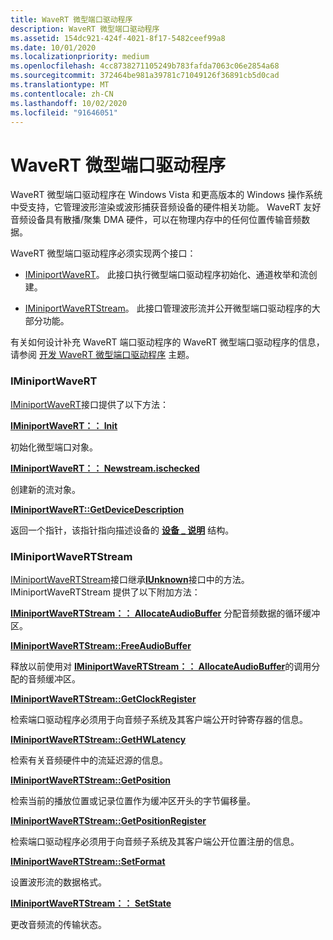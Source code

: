 ```yaml
---
title: WaveRT 微型端口驱动程序
description: WaveRT 微型端口驱动程序
ms.assetid: 154dc921-424f-4021-8f17-5482ceef99a8
ms.date: 10/01/2020
ms.localizationpriority: medium
ms.openlocfilehash: 4cc8738271105249b783fafda7063c06e2854a68
ms.sourcegitcommit: 372464be981a39781c71049126f36891cb5d0cad
ms.translationtype: MT
ms.contentlocale: zh-CN
ms.lasthandoff: 10/02/2020
ms.locfileid: "91646051"
---
```

# <a name="wavert-miniport-driver"></a>WaveRT 微型端口驱动程序


WaveRT 微型端口驱动程序在 Windows Vista 和更高版本的 Windows 操作系统中受支持，它管理波形渲染或波形捕获音频设备的硬件相关功能。 WaveRT 友好音频设备具有散播/聚集 DMA 硬件，可以在物理内存中的任何位置传输音频数据。

WaveRT 微型端口驱动程序必须实现两个接口：

-   [IMiniportWaveRT](/windows-hardware/drivers/ddi/portcls/nn-portcls-iminiportwavert)。 此接口执行微型端口驱动程序初始化、通道枚举和流创建。

-   [IMiniportWaveRTStream](/windows-hardware/drivers/ddi/portcls/nn-portcls-iminiportwavertstream)。 此接口管理波形流并公开微型端口驱动程序的大部分功能。

有关如何设计补充 WaveRT 端口驱动程序的 WaveRT 微型端口驱动程序的信息，请参阅 [开发 WaveRT 微型端口驱动程序](developing-a-wavert-miniport-driver.md) 主题。

### <a name="span-idiminiportwavertspanspan-idiminiportwavertspaniminiportwavert"></a><span id="iminiportwavert"></span><span id="IMINIPORTWAVERT"></span>IMiniportWaveRT

[IMiniportWaveRT](/windows-hardware/drivers/ddi/portcls/nn-portcls-iminiportwavert)接口提供了以下方法：

[**IMiniportWaveRT：： Init**](/windows-hardware/drivers/ddi/portcls/nf-portcls-iminiportwavert-init)

初始化微型端口对象。

[**IMiniportWaveRT：： Newstream.ischecked**](/windows-hardware/drivers/ddi/portcls/nf-portcls-iminiportwavert-newstream)

创建新的流对象。

[**IMiniportWaveRT::GetDeviceDescription**](/windows-hardware/drivers/ddi/portcls/nf-portcls-iminiportwavert-getdevicedescription)

返回一个指针，该指针指向描述设备的 [**设备 \_ 说明**](/windows-hardware/drivers/ddi/wdm/ns-wdm-_device_description) 结构。

### <a name="span-idiminiportwavertstreamspanspan-idiminiportwavertstreamspaniminiportwavertstream"></a><span id="iminiportwavertstream"></span><span id="IMINIPORTWAVERTSTREAM"></span>IMiniportWaveRTStream

[IMiniportWaveRTStream](/windows-hardware/drivers/ddi/portcls/nn-portcls-iminiportwavertstream)接口继承[**IUnknown**](/windows/win32/api/unknwn/nn-unknwn-iunknown)接口中的方法。 IMiniportWaveRTStream 提供了以下附加方法：

[**IMiniportWaveRTStream：： AllocateAudioBuffer**](/windows-hardware/drivers/ddi/portcls/nf-portcls-iminiportwavertstream-allocateaudiobuffer) 分配音频数据的循环缓冲区。

[**IMiniportWaveRTStream::FreeAudioBuffer**](/windows-hardware/drivers/ddi/portcls/nf-portcls-iminiportwavertstream-freeaudiobuffer)

释放以前使用对 [**IMiniportWaveRTStream：： AllocateAudioBuffer**](/windows-hardware/drivers/ddi/portcls/nf-portcls-iminiportwavertstream-allocateaudiobuffer)的调用分配的音频缓冲区。

[**IMiniportWaveRTStream::GetClockRegister**](/windows-hardware/drivers/ddi/portcls/nf-portcls-iminiportwavertstream-getclockregister)

检索端口驱动程序必须用于向音频子系统及其客户端公开时钟寄存器的信息。

[**IMiniportWaveRTStream::GetHWLatency**](/windows-hardware/drivers/ddi/portcls/nf-portcls-iminiportwavertstream-gethwlatency)

检索有关音频硬件中的流延迟源的信息。

[**IMiniportWaveRTStream::GetPosition**](/windows-hardware/drivers/ddi/portcls/nf-portcls-iminiportwavertstream-getposition)

检索当前的播放位置或记录位置作为缓冲区开头的字节偏移量。

[**IMiniportWaveRTStream::GetPositionRegister**](/windows-hardware/drivers/ddi/portcls/nf-portcls-iminiportwavertstream-getpositionregister)

检索端口驱动程序必须用于向音频子系统及其客户端公开位置注册的信息。

[**IMiniportWaveRTStream::SetFormat**](/windows-hardware/drivers/ddi/portcls/nf-portcls-iminiportwavertstream-setformat)

设置波形流的数据格式。

[**IMiniportWaveRTStream：： SetState**](/windows-hardware/drivers/ddi/portcls/nf-portcls-iminiportwavertstream-setstate)

更改音频流的传输状态。
